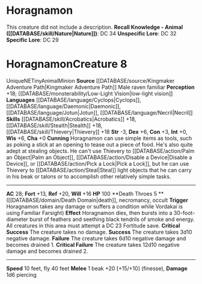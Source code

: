 ﻿---
ac: '28'
alignment: NE
all_resistance: null
burrow_speed: null
charisma: '+0'
climb_speed: null
constitution: '+3'
creature_ability:
- Cunning
- Death Throes
creature_family: null
dexterity: '+6'
element: null
fly_speed: '40'
fortitude: '+13'
hardness: null
hp: '100'
id: '2299'
immunity: null
intelligence: '+0'
land_speed: '10'
language:
- '[[DATABASE/language/Cyclops|Cyclops]]'
- '[[DATABASE/language/Daemonic|Daemonic]]'
- '[[DATABASE/language/Jotun|Jotun]]'
- '[[DATABASE/language/Necril|Necril]]'
level: '8'
max_speed: '40'
name: Horagnamon
perception: '+18'
rarity: Unique
reflex: '+20'
resistance: null
rus_type_level: null
school: null
sense:
- '[[DATABASE/monsterability/Low-Light Vision|low-light vision]]'
size: Tiny
skill:
- '[[DATABASE/skill/Acrobatics|Acrobatics]] +18'
- '[[DATABASE/skill/Stealth|Stealth]] +18'
- '[[DATABASE/skill/Thievery|Thievery]] +18'
source: '[[DATABASE/source/Kingmaker Adventure Path|Kingmaker Adventure Path]]'
speed:
- 10 feet
- fly 40 feet
spell: null
strength: '-3'
strength_req: '-3'
strongest_save:
- Reflex
swim_speed: null
trait:
- '[[DATABASE/trait/Animal|Animal]]'
- '[[DATABASE/trait/Minion|Minion]]'
- '[[DATABASE/trait/Unique|Unique]]'
type: Creature
vision: Low-light vision
weakest_save:
- Fortitude
weakness: null
will: '+16'
wisdom: '+6'

---
# Horagnamon

This creature did not include a description.
**Recall Knowledge - Animal ([[DATABASE/skill/Nature|Nature]])**: DC 34
**Unspecific Lore**: DC 32
**Specific Lore**: DC 29

# Horagnamon<span class="item-type">Creature 8</span>

<span class="trait-unique item-trait">Unique</span><span class="trait-alignment item-trait">NE</span><span class="trait-size item-trait">Tiny</span><span class="item-trait">Animal</span><span class="item-trait">Minion</span>
**Source** [[DATABASE/source/Kingmaker Adventure Path|Kingmaker Adventure Path]]
Male raven familiar
**Perception** +18; [[DATABASE/monsterability/Low-Light Vision|low-light vision]]
**Languages** [[DATABASE/language/Cyclops|Cyclops]], [[DATABASE/language/Daemonic|Daemonic]], [[DATABASE/language/Jotun|Jotun]], [[DATABASE/language/Necril|Necril]]
**Skills** [[DATABASE/skill/Acrobatics|Acrobatics]] +18, [[DATABASE/skill/Stealth|Stealth]] +18, [[DATABASE/skill/Thievery|Thievery]] +18
**Str** -3, **Dex** +6, **Con** +3, **Int** +0, **Wis** +6, **Cha** +0
**Cunning** Horagnamon can use simple items as tools, such as poking a stick at an opening to tease out a piece of food. He's also quite adept at stealing objects. He can't use Thievery to [[DATABASE/action/Palm an Object|Palm an Object]], [[DATABASE/action/Disable a Device|Disable a Device]], or [[DATABASE/action/Pick a Lock|Pick a Lock]], but he can use Thievery to [[DATABASE/action/Steal|Steal]] light objects that he can carry in his beak or talons or to accomplish other relatively simple tasks.

---
**AC** 28; **Fort** +13, **Ref** +20, **Will** +16
**HP** 100
<span class="in-box-ability">**Death Throes <span class="action-icon">5</span> ** ([[DATABASE/domain/Death Domain|death]], necromancy, occult **Trigger** Horagnamon takes any damage or suffers a condition while Vordakai is using Familiar Farsight) **Effect** Horagnamon dies, then bursts into a 30-foot-diameter burst of feathers and seething black tendrils of smoke and energy. All creatures in this area must attempt a DC 23 Fortitude save.</span><span class="in-box-ability"> **Critical Success** The creature takes no damage.</span><span class="in-box-ability"> **Success** The creature takes 3d10 negative damage.</span><span class="in-box-ability"> **Failure** The creature takes 6d10 negative damage and becomes drained 1.</span><span class="in-box-ability"> **Critical Failure** The creature takes 12d10 negative damage and becomes drained 2.</span>

---
**Speed** 10 feet, fly 40 feet
<span class="in-box-ability">**Melee** <span class="action-icon">1</span> beak +20 [+15/+10] (finesse), **Damage** 1d6 piercing</span>